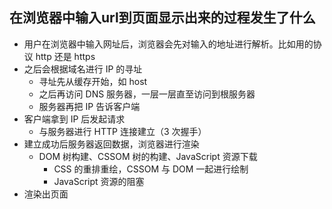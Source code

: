 ## 在浏览器中输入url到页面显示出来的过程发生了什么

* 用户在浏览器中输入网址后，浏览器会先对输入的地址进行解析。比如用的协议 http 还是 https
* 之后会根据域名进行 IP 的寻址
    * 寻址先从缓存开始，如 host
    * 之后再访问 DNS 服务器，一层一层直至访问到根服务器
    * 服务器再把 IP 告诉客户端
* 客户端拿到 IP 后发起请求
    * 与服务器进行 HTTP 连接建立（3 次握手）
* 建立成功后服务器返回数据，浏览器进行渲染
    * DOM 树构建、CSSOM 树的构建、JavaScript 资源下载
        * CSS 的重排重绘，CSSOM 与 DOM 一起进行绘制
        * JavaScript 资源的阻塞
* 渲染出页面